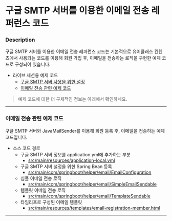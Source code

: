 # 구글 SMTP 서버를 이용한 이메일 전송 레퍼런스 코드

### Description
구글 SMTP 서버를 이용한 이메일 전송 레퍼런스 코드는 기본적으로 유어클래스 컨텐츠에서 사용되는 코드를 이용해 회원 가입 후, 이메일을 전송하는 로직을 구현한 예제 코드로 구성되어 있습니다.
* 라이브 세션용 예제 코드
  * [구글 SMTP 서버 사용을 위한 설정](https://drive.google.com/file/d/18mvD_5Sh1o2OMEyFpg8Z_cYD9lGJI90x/view?usp=sharing)
  * [이메일 전송 관련 예제 코드](#이메일-전송-관련-예제-코드)
  
> 예제 코드에 대한 더 구체적인 정보는 아래에서 확인하세요.

---

### 이메일 전송 관련 예제 코드
구글 SMTP 서버와 JavaMailSender를 이용해 회원 등록 후, 이메일을 전송하는 예제 코드입니다.
* 소스 코드 경로
  * 구글 SMTP 서버 정보를 application.yml에 추가하는 부분
    * [src/main/resources/application-local.yml](https://github.com/codestates-seb/be-reference-send-email/blob/28e43990e300dd06487ba153c4ec64d98278292c/src/main/resources/application-local.yml)
  * 구글 SMTP 서버 설정을 위한 Spring Bean 등록
    * [src/main/com/springboot/helper/email/EmailConfiguration](https://github.com/codestates-seb/be-reference-send-email/blob/28e43990e300dd06487ba153c4ec64d98278292c/src/main/java/com/codestates/helper/email/EmailConfiguration.java)
  * 심플 이메일 전송 로직
    * [src/main/com/springboot/helper/email/SimpleEmailSendable](https://github.com/codestates-seb/be-reference-send-email/blob/28e43990e300dd06487ba153c4ec64d98278292c/src/main/java/com/codestates/helper/email/SimpleEmailSendable.java)
  * 템플릿 이메일 전송 로직
    * [src/main/com/springboot/helper/email/TemplateSendable](https://github.com/codestates-seb/be-reference-send-email/blob/28e43990e300dd06487ba153c4ec64d98278292c/src/main/java/com/codestates/helper/email/TemplateEmailSendable.java)
  * 타임리프로 구성된 이메일 템플릿
    * [src/main/resources/templates/email-registration-member.html](https://github.com/codestates-seb/be-reference-send-email/blob/28e43990e300dd06487ba153c4ec64d98278292c/src/main/resources/templates/email-registration-member.html)

---
